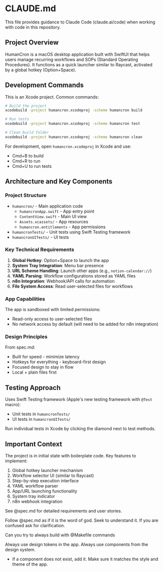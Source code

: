 # CLAUDE.md

This file provides guidance to Claude Code (claude.ai/code) when working with code in this repository.

## Project Overview

HumanCron is a macOS desktop application built with SwiftUI that helps users manage recurring workflows and SOPs (Standard Operating Procedures). It functions as a quick launcher similar to Raycast, activated by a global hotkey (Option+Space).

## Development Commands

This is an Xcode project. Common commands:

```bash
# Build the project
xcodebuild -project humancron.xcodeproj -scheme humancron build

# Run tests
xcodebuild -project humancron.xcodeproj -scheme humancron test

# Clean build folder
xcodebuild -project humancron.xcodeproj -scheme humancron clean
```

For development, open `humancron.xcodeproj` in Xcode and use:
- Cmd+B to build
- Cmd+R to run
- Cmd+U to run tests

## Architecture and Key Components

### Project Structure
- `humancron/` - Main application code
  - `humancronApp.swift` - App entry point
  - `ContentView.swift` - Main UI view
  - `Assets.xcassets/` - App resources
  - `humancron.entitlements` - App permissions
- `humancronTests/` - Unit tests using Swift Testing framework
- `humancronUITests/` - UI tests

### Key Technical Requirements
1. **Global Hotkey**: Option+Space to launch the app
2. **System Tray Integration**: Menu bar presence
3. **URL Scheme Handling**: Launch other apps (e.g., `notion-calendar://`)
4. **YAML Parsing**: Workflow configurations stored as YAML files
5. **n8n Integration**: Webhook/API calls for automation
6. **File System Access**: Read user-selected files for workflows

### App Capabilities
The app is sandboxed with limited permissions:
- Read-only access to user-selected files
- No network access by default (will need to be added for n8n integration)

### Design Principles
From spec.md:
- Built for speed - minimize latency
- Hotkeys for everything - keyboard-first design
- Focused design to stay in flow
- Local + plain files first

## Testing Approach

Uses Swift Testing framework (Apple's new testing framework with `@Test` macro):
- Unit tests in `humancronTests/`
- UI tests in `humancronUITests/`

Run individual tests in Xcode by clicking the diamond next to test methods.

## Important Context

The project is in initial state with boilerplate code. Key features to implement:
1. Global hotkey launcher mechanism
2. Workflow selector UI (similar to Raycast)
3. Step-by-step execution interface
4. YAML workflow parser
5. App/URL launching functionality
6. System tray indicator
7. n8n webhook integration

See @spec.md for detailed requirements and user stories.

Follow @spec.md as if it is the word of god. Seek to understand it. If you are confused ask for clarification.


Can you try to always build with @Makefile commands


Always use design tokens in the app.
Always use components from the design system.
- If a component does not exist, add it. Make sure it matches the style and theme of the app.